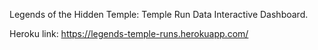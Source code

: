 Legends of the Hidden Temple: Temple Run Data Interactive Dashboard.

Heroku link:
https://legends-temple-runs.herokuapp.com/
